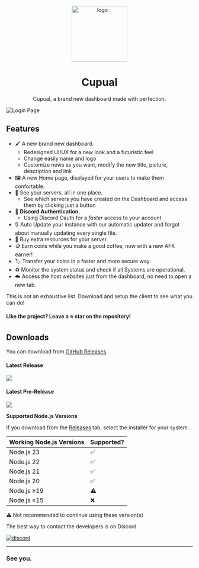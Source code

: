 <p align="center"><img src="https://cdn.discordapp.com/attachments/1190680696524652654/1197981100140658790/logo_background.png?ex=65bd3dd7&is=65aac8d7&hm=c35b4d7db24937198bdc99cf1a14299d5bc81298f1cb9f988ce87a0d9ff6fa03&" width="150px" height="150px" alt="logo"></p>

<h1 align="center">Cupual</h1>


<p align="center">Cupual, a brand new dashboard made with perfection.</p>

![Login Page](https://cdn.discordapp.com/attachments/1190680696524652654/1197981520376385596/login_page.png?ex=65bd3e3b&is=65aac93b&hm=227cecf95a7a435e775eb9b3799bc0d16d70021036e3c81e24ddba3abbbde78f&)

## Features

* 🖌️ A new brand new dashboard.
  * Redesigned UI/UX for a new look and a futuristic feel
  * Change easily name and logo
  * Customize news as you want, modify the new title, picture, description and link
* 🖼️ A new Home page, displayed for your users to make them confortable.
* 📂 See your servers, all in one place.
  * See which servers you have created on the Dashboard and access them by clicking just a button
* 🔑 **Discord Authentication.**
  * Using Discord Oauth for a *faster* access to your account
* 🔃 Auto Update your instance with our automatic updater and forgot about manually updating every single file.
* 🛒 Buy extra resources for your server.
* 🪙 Earn coins while you make a good coffee, now with a new AFK earner!
* 🏷️ Transfer your coins in a faster and more secure way.
* ♻️ Monitor the system status and check if all Systems are operational.
* ☁️ Access the host websites just from the dashboard, no need to open a new tab.

This is not an exhaustive list. Download and setup the client to see what you can do!


#### Like the project? Leave a ⭐ star on the repository!

## Downloads

You can download from [GitHub Releases](https://github.com/lapsusdevs/Cupual/releases)

#### Latest Release

[![](https://img.shields.io/github/release/lapsusdevs/Cupual.svg?style=flat-square)](https://github.com/lapsusdevs/Cupual/releases/latest)

#### Latest Pre-Release
[![](https://img.shields.io/github/release/lapsusdevs/Cupual/all.svg?style=flat-square)](https://github.com/lapsusdevs/Cupual/releases)

**Supported Node.js Versions**

If you download from the [Releases](https://github.com/lapsusdevs/Cupual/releases) tab, select the installer for your system.


| Working Node.js Versions | Supported? |
| -------- | ---- |
| Node.js 23 | ✅ |
| Node.js 22 | ✅ |
| Node.js 21 | ✅ |
| Node.js 20 | ✅ |
| Node.js ≥19 | ⚠️ |
| Node.js ≥15 | ❌ |

⚠️ Not recommended to continue using these version(s)




The best way to contact the developers is on Discord.

[![discord](https://discordapp.com/api/guilds/778310063839903786/embed.png?style=banner3)](https://discord.gg/hNJndxkh72)

---

### See you.


[nodejs]: https://nodejs.org/en/ 'Node.js'
[vscode]: https://code.visualstudio.com/ 'Visual Studio Code'
